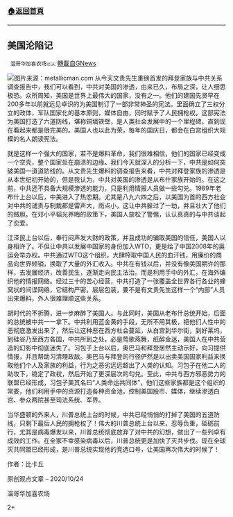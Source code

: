 ###  [:house:返回首頁](https://github.com/ourhimalayas/txt)
---

## 美国沦陷记
` 温哥华加喜农场🇨🇦` [轉載自GNews](https://gnews.org/zh-hans/449699/)

![]()![](https://gnews-media-offload.s3.amazonaws.com/wp-content/uploads/2020/10/24143802/usdown1.gif)图片来源：metallicman.com
从今天文贵先生重磅首发的拜登家族与中共关系调查报告中，我们可以看到，中共对美国的渗透，由来已久，布局之深，让人细思极恐。众所周知，美国是世界上最伟大的国家，没有之一。他们的建国先贤早在200多年以前就远见卓识的为美国制订了一部非常神圣的宪法。里面确立了三权分立的政体，军队国家化的基本原则，媒体自由，同时赋予了人民拥枪权。这部宪法为美国打造了六道防线，堪称铜墙铁壁，是人类社会发展中的一个里程碑，直到现在看起来都是很完美的。美国人也以此为荣，每年的国庆日，都会在白宫组织大规模的名人朗读宪法。

就是这样一个强大的国家，若不是爆料革命，我们很难相信，他们的国家已经变成一个空壳，整个国家处在崩溃的边缘。我们今天就深入的分析一下，中共是如何突破美国一道道防线的。从文贵先生爆料的调查报告来看，中共对拜登家族的渗透是从本世纪初开始的，但是我认为，中共对美国的渗透是从布什家族开始的。在这之前，中共还不具备大规模渗透的能力，只是利用情报人员做一些勾兑。1989年老布什上台以后，中美进入了热恋期。尤其是八九六四之后，以美国为首的西方社会对中共的谴责与制裁都是雷声大，雨点小，这让中共躲过了一劫，并且壮大了他们的贼胆。在邓小平韬光养晦的政策下，美国人放松了警惕，认认真真的与中共谈起了恋爱。

江泽民上台以后，奉行闷声发大财的政策，并且成功的骗取美国的信任，美国人以身相许了。不但让中共以发展中国家的身份加入WTO，更是给了中国2008年的奥运会举办权。中共通过WTO这个组织，大肆榨取中国人民的血汗钱，用廉价的商品向世界倾销，换取了大量的外汇收入。中共在有钱以后，并没有像美国期许的那样，去发展经济，改善民生，逐渐走向民主法治。而是利用手中的外汇，在海外编织他的情报网络。经过三十的苦心经营，中共打造了一张覆盖全世界各行各业的蜂窝状的间谍网络，它结构严密，层层包装，要不是有文贵先生这样一个“内部”人员出来爆料，外人很难理顺这些关系。

胡时代的不折腾，进一步麻醉了美国人。与此同时，美国从老布什总统开始，后面的总统被中共一一拿下。中共利用蓝金黄的手段，无所不用其极，把他们人性中的恶彻底激发出来了，然后让这种恶在西方社会蔓延，从白宫到华尔街，到好莱坞，到硅谷乃至西方各国，中共所到之处，必是莺歌燕舞，纸醉金迷，美国人在中共营造的幻影中彻底迷失了。习包子上台以后，奥巴马和拜登居然主动示好，向习提供情报，并且帮助习清理政敌。奥巴马与拜登的行径俨然是以出卖美国国家利益来换取他们个人及家族的利益，行为之恶劣远远超出了人类的认知。习包子在他二人的助攻下，稳定了政权，然后开始了更深层次的勾兑。至此，中共与西方邪恶势力的联盟已经形成，习包子美其名曰“人类命运共同体”，他们这些家族都是这个组织的常委，他们利用手中的资源打造各种资金池，控制美国股市、媒体，继续渗透白宫、参众两院甚至司法系统、军界。

当华盛顿的外来人，川普总统上台的时候，中共已经悄悄的打掉了美国的五道防线，只剩下最后人民的拥枪权了！伟大的川普总统上台以来，忍辱负重，砥砺前行，尤其是病毒爆发以来，川普总统彻底放弃了对中共的幻想，做出了一些列卓有成效的工作。在全家不幸感染病毒以后，川普总统更是加快了灭共步伐。现在全球灭共同盟已经形成，是川普总统实现他的竞选口号，让美国再次伟大的时候了！

作者：比卡丘

原创观点文章 – 2020/10/24

温哥华加喜农场

2+
